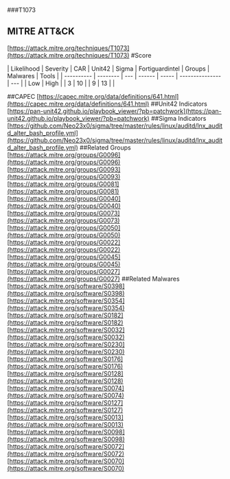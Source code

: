 ###T1073
## MITRE ATT&CK
[https://attack.mitre.org/techniques/T1073](https://attack.mitre.org/techniques/T1073)
#Score

| Likelihood | Severity | CAR | Unit42 | Sigma | Fortiguardintel | Groups | Malwares | Tools |
| ---------- | -------- | --- | ------ | ----- | --------------- | ---  |
| Low | High |   | 3 | 10 |   | 9 | 13 |   |

##CAPEC
[https://capec.mitre.org/data/definitions/641.html](https://capec.mitre.org/data/definitions/641.html)
[]()
##Unit42 Indicators
[https://pan-unit42.github.io/playbook_viewer/?pb=patchwork](https://pan-unit42.github.io/playbook_viewer/?pb=patchwork)
[]()
##Sigma Indicators
[https://github.com/Neo23x0/sigma/tree/master/rules/linux/auditd/lnx_auditd_alter_bash_profile.yml](https://github.com/Neo23x0/sigma/tree/master/rules/linux/auditd/lnx_auditd_alter_bash_profile.yml)
[]()
##Related Groups
[https://attack.mitre.org/groups/G0096](https://attack.mitre.org/groups/G0096)
[https://attack.mitre.org/groups/G0093](https://attack.mitre.org/groups/G0093)
[https://attack.mitre.org/groups/G0081](https://attack.mitre.org/groups/G0081)
[https://attack.mitre.org/groups/G0040](https://attack.mitre.org/groups/G0040)
[https://attack.mitre.org/groups/G0073](https://attack.mitre.org/groups/G0073)
[https://attack.mitre.org/groups/G0050](https://attack.mitre.org/groups/G0050)
[https://attack.mitre.org/groups/G0022](https://attack.mitre.org/groups/G0022)
[https://attack.mitre.org/groups/G0045](https://attack.mitre.org/groups/G0045)
[https://attack.mitre.org/groups/G0027](https://attack.mitre.org/groups/G0027)
[]()
##Related Malwares
[https://attack.mitre.org/software/S0398](https://attack.mitre.org/software/S0398)
[https://attack.mitre.org/software/S0354](https://attack.mitre.org/software/S0354)
[https://attack.mitre.org/software/S0182](https://attack.mitre.org/software/S0182)
[https://attack.mitre.org/software/S0032](https://attack.mitre.org/software/S0032)
[https://attack.mitre.org/software/S0230](https://attack.mitre.org/software/S0230)
[https://attack.mitre.org/software/S0176](https://attack.mitre.org/software/S0176)
[https://attack.mitre.org/software/S0128](https://attack.mitre.org/software/S0128)
[https://attack.mitre.org/software/S0074](https://attack.mitre.org/software/S0074)
[https://attack.mitre.org/software/S0127](https://attack.mitre.org/software/S0127)
[https://attack.mitre.org/software/S0013](https://attack.mitre.org/software/S0013)
[https://attack.mitre.org/software/S0098](https://attack.mitre.org/software/S0098)
[https://attack.mitre.org/software/S0072](https://attack.mitre.org/software/S0072)
[https://attack.mitre.org/software/S0070](https://attack.mitre.org/software/S0070)
[]()
